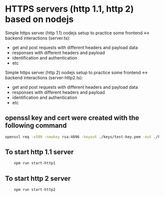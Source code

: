 # HTTPS servers (http 1.1, http 2) based on nodejs

Simple https server (http 1.1) nodejs setup to practice some frontend <-> backend interactions (server.ts):

- get and post requests with different headers and payload data
- responses with different headers and payload
- identification and authentication
- etc

Simple https server (http 2) nodejs setup to practice some frontend <-> backend interactions (server-http2.ts):

- get and post requests with different headers and payload data
- responses with different headers and payload
- identification and authentication
- etc

## openssl key and cert were created with the following command

```bash
openssl req -x509 -newkey rsa:4096 -keyout ./keys/test-key.pem -out ./keys/test-cert.pem -sha256 -days 36500 -nodes -subj '/CN=localhost'
```

## To start http 1.1 server

```bash
    npm run start-http1
```

## To start http 2 server

```bash
    npm run start-http2
```
